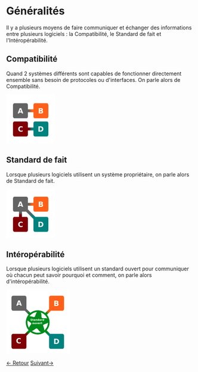 # Généralités

Il y a plusieurs moyens de faire communiquer et échanger des informations entre plusieurs logiciels : la Compatibilité, le Standard de fait et l'Intéropérabilité.

## Compatibilité

Quand 2 systèmes différents sont capables de fonctionner directement ensemble sans besoin de protocoles ou d'interfaces. On parle alors de Compatibilité.

![logo](	../images/compatibility.png ':class=imageContent')

## Standard de fait

Lorsque plusieurs logiciels utilisent un système propriétaire, on parle alors de Standard de fait.

![logo](	../images/standarddefait.png ':class=imageContent')

## Intéropérabilité

Lorsque plusieurs logiciels utilisent un standard ouvert pour communiquer où chacun peut savoir pourquoi et comment, on parle alors d'intéropérabilité.

![logo](	../images/interoperability2.png ':class=imageContent')

<div class="navBlock">
	<a href="#/interop/interop_definition" class="navContent">&lt;- Retour</a>
	<a href="#/interop/interop_interets" class="navContent">Suivant-&gt;</a>
</div>